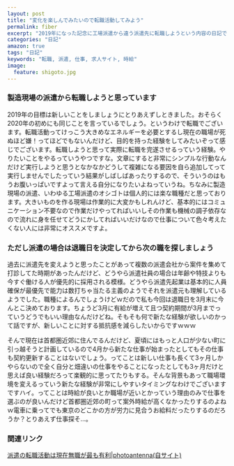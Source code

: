 ```yaml
---
layout: post
title: "変化を楽しんでみたいので転職活動してみよう"
permalink: fiber
excerpt: "2019年になった記念に工場派遣から違う派遣先に転職しようという内容の日記です。転職の理由は新たな経験が欲しいからでございますよー"
categories: "日記"
amazon: true
tags: "日記"
keywords: "転職, 派遣, 仕事, 求人サイト, 時給"
image:
  feature: shigoto.jpg
---
```


### 製造現場の派遣から転職しようと思っています

2019年の目標は新しいことをしましょうにとりあえずしときました。おそらく2020年の初めにも同じことを言っているでしょう。というわけで転職でございます。転職活動ってけっこう大きめなエネルギーを必要とするし現在の職場が死ぬほど嫌！ってほどでもないんだけど、目的を持った経験をしてみたいぞって感じでございます。転職しようと思って実際に転職を完遂させるっていう経験。やりたいことをやるっていうやつですな。文章にすると非常にシンプルな行動なんだけど実行しようと思うとなかなかどうして複雑になる要因を自ら追加してって実行しませんでしたっていう結果がしばしばあったりするので、そういうのはもうお腹いっぱいですよって言える自分になりたいよねっていうね。ちなみに製造現場の派遣、いわゆる工場派遣のオシゴトは個人的には楽な職種だと思っております。大きいものを作る現場は作業的に大変かもしれんけど、基本的にはコミュニケーション不要なので作業だけやってればいいしその作業も機械の調子依存なので流れに身を任せてどうにかしてればいいだけなので仕事について色々考えたくない人には非常にオススメですよ。

### ただし派遣の場合は退職日を決定してから次の職を探しましょう

過去に派遣先を変えようと思ったことがあって複数の派遣会社から案件を集めて打診してた時期があったんだけど、どうやら派遣社員の場合は年齢や特技よりも今すぐ働ける人が優先的に採用される模様。どうやら派遣先起業は基本的に人員確保が最優先で能力は数打ちゃ当たる主義のようでそれを派遣元も理解しているようでした。職種によるんでしょうけどｗだので私も今回は退職日を3月末に今んとこ決めております。ちょうど3月に有給が増えて且つ契約期間が3月までっていうどうでもいい理由なんだけどね。そもそも何で新たな経験が欲しいのかって話ですが、新しいことに対する抵抗感を減らしたいからですｗｗｗ

そんで現在は首都圏近郊に住んでるんだけど、夏頃にはもっと人口が少ない町に引っ越そうと計画しているので4月から新たな仕事が始まったとしてもその仕事も契約更新することはないでしょう。ってことは新しい仕事も長くて3ヶ月しかやらないので全く自分と畑違いの仕事をやることになったとしても3ヶ月だけと思えば良い経験だろって楽観的に思ってたりもする。そんな背景もあって職場環境を変えるっていう新たな経験が非常にしやすいタイミングなわけでございますですハイ。ってことは時給が良いとか職場が近いとかっていう理由のみで仕事を選ぶのが良いんだけど首都圏近郊の町って案外時給が高くなかったりするのよねｗ電車に乗ってでも東京のどこかの方が労力に見合うお給料だったりするのだろうか？とりあえず仕事探そ…。

### 関連リンク

<a href="https://photoantenna.com/haken-tenshoku" target="_blank">派遣の転職活動は現在無職が最も有利|photoantenna(自サイト)</a>